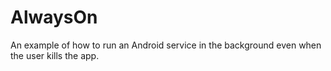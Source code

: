 AlwaysOn
========

An example of how to run an Android service in the background even when the user kills the app.
